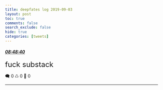 ```yaml
---
title: deepfates log 2019-09-03
layout: post
toc: true
comments: false
search_exclude: false
hide: true
categories: [tweets]
---
```



#### <a href = "https://twitter.com/deepfates/status/1168898609183694853">*08:48:40*</a>

<font size="5">fuck substack</font>



🗨️ 0 ♺ 0 🤍  0   

---
    
            

